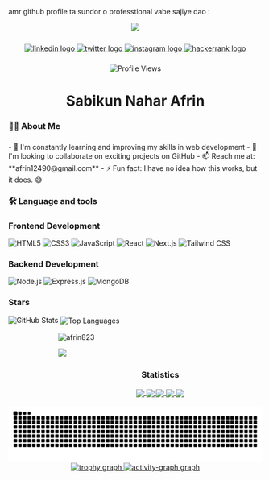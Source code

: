 amr github profile ta sundor o professtional vabe sajiye dao
:
<div align="center">
  <img height="300" src="https://i.ibb.co.com/JFddfdXx/afrin.jpg"  />
</div>

###

<div align="center">
  <a href="https://www.linkedin.com/in/afrin025/" target="_blank">
    <img src="https://img.shields.io/static/v1?message=LinkedIn&logo=linkedin&label=&color=0077B5&logoColor=white&labelColor=&style=for-the-badge" height="25" alt="linkedin logo"  />
  </a>
  <a href="https://x.com/Afrin025" target="_blank">
    <img src="https://img.shields.io/static/v1?message=Twitter&logo=twitter&label=&color=1DA1F2&logoColor=white&labelColor=&style=for-the-badge" height="25" alt="twitter logo"  />
  </a>
  <a href="https://www.instagram.com/afrin02583" target="_blank">
    <img src="https://img.shields.io/static/v1?message=Instagram&logo=instagram&label=&color=E4405F&logoColor=white&labelColor=&style=for-the-badge" height="25" alt="instagram logo"  />
  </a>
  <a href="https://www.hackerrank.com/profile/afrin12490" target="_blank">
    <img src="https://img.shields.io/static/v1?message=HackerRank&logo=hackerrank&label=&color=2EC866&logoColor=white&labelColor=&style=for-the-badge" height="25" alt="hackerrank logo"  />
  </a>
</div>

###

<div align="center">
  <img src="https://komarev.com/ghpvc/?username=afrin823&color=blueviolet&style=flat-square&label=Profile+Views" alt="Profile Views" />
</div>

###

<h1 align="center">Sabikun Nahar Afrin</h1>

###

<h3 align="left">👩‍💻  About Me</h3>

###

<p align="left">- 🌱 I'm constantly learning and improving my skills in web development
- 👯 I'm looking to collaborate on exciting projects on GitHub
- 📫 Reach me at: **afrin12490@gmail.com**
- ⚡ Fun fact: I have no idea how this works, but it does. 😅</p>

###

<h3 align="left">🛠 Language and tools</h3>

###

<div align="left">

### Frontend Development
<div>
  <img src="https://img.shields.io/badge/HTML5-E34F26?style=for-the-badge&logo=html5&logoColor=white" alt="HTML5"/>
  <img src="https://img.shields.io/badge/CSS3-1572B6?style=for-the-badge&logo=css3&logoColor=white" alt="CSS3"/>
  <img src="https://img.shields.io/badge/JavaScript-F7DF1E?style=for-the-badge&logo=javascript&logoColor=black" alt="JavaScript"/>
  <img src="https://img.shields.io/badge/React-20232A?style=for-the-badge&logo=react&logoColor=61DAFB" alt="React"/>
  <img src="https://img.shields.io/badge/Next.js-000000?style=for-the-badge&logo=next.js&logoColor=white" alt="Next.js"/>
  <img src="https://img.shields.io/badge/Tailwind_CSS-38B2AC?style=for-the-badge&logo=tailwind-css&logoColor=white" alt="Tailwind CSS"/>
</div>

### Backend Development
<div>
  <img src="https://img.shields.io/badge/Node.js-339933?style=for-the-badge&logo=nodedotjs&logoColor=white" alt="Node.js"/>
  <img src="https://img.shields.io/badge/Express.js-000000?style=for-the-badge&logo=express&logoColor=white" alt="Express.js"/>
  <img src="https://img.shields.io/badge/MongoDB-47A248?style=for-the-badge&logo=mongodb&logoColor=white" alt="MongoDB"/>
</div>
</div>

###

<h3 align="left">Stars</h3>
<img align="left" height="180em" src="https://github-readme-stats.vercel.app/api?username=afrin823&show_icons=true&theme=radical" alt="GitHub Stats"/>

<p>&nbsp;<img align="center" height="180em" src="https://github-readme-stats.vercel.app/api/top-langs/?username=afrin823&layout=compact&theme=radical" alt="Top Languages" /></p>

<p><img align="center" height="180em" src="https://github-readme-streak-stats.herokuapp.com/?user=afrin823&theme=merko" alt="afrin823" /></p>

<img src="https://user-images.githubusercontent.com/73097560/115834477-dbab4500-a447-11eb-908a-139a6edaec5c.gif"><h3 align="center">Statistics</h3>
<div align="center">
<a href="https://github.com/afrin823">
<img align="center" src="http://github-profile-summary-cards.vercel.app/api/cards/stats?username=afrin823&theme=merko" height="180em" />
<img align="center" src="http://github-profile-summary-cards.vercel.app/api/cards/most-commit-language?username=afrin823&theme=merko" height="180em" />
<img align="center" src="http://github-profile-summary-cards.vercel.app/api/cards/repos-per-language?username=afrin823&theme=merko" height="180em" />
<img align="center" src="http://github-profile-summary-cards.vercel.app/api/cards/productive-time?username=afrin823&theme=merko" height="180em" />
<img align="center" src="http://github-profile-summary-cards.vercel.app/api/cards/profile-details?username=afrin823&theme=merko" height="180em" />
  <img alt="snake eating my contributions" src="https://raw.githubusercontent.com/akram-sakib/akram-sakib/output/github-contribution-grid-snake.svg" />
</div>

</div>
<div align="center">
  

 
  <img src="https://github-profile-trophy.vercel.app?username=afrin823&theme=matrix&column=-1&row=1&margin-w=8&margin-h=8&no-bg=false&no-frame=false&order=4" height="150" alt="trophy graph"  />
  <img src="https://github-readme-activity-graph.vercel.app/graph?username=afrin823&radius=16&theme=merko&area=true&order=5&bg_color=red" height="300" alt="activity-graph graph"  />
</div>
 

</div>

